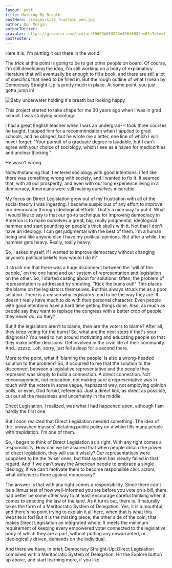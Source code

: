 ```yaml
---
layout: post
title: Holding My Breath
postHero: /images/site_fountain_pen.jpg
author: Don Morgan
authorTwitter:
gravatar: https://gravatar.com/avatar/89d99b653223e45618932ee01c7dfea7
postFooter:
---
```

Here it is. I'm putting it out there in the world.

The trick at this point is going to be to get other people on board.  Of course,
I'm still developing the idea, I'm still working on a body of explanatory literature
that will eventually be enough to fill a book, and there are still a lot of specifics
that need to be filled in.  But the rough outline of what I mean by Democracy
Straight-Up is pretty much in place.  At some point, you just gotta jump in!


<img class="pull-left" style="max-width: 400px; height: auto;" src="/images/site_baby.jpg" alt="Baby underwater holding it's breath but looking happy">

This project started to take shape for me 30 years ago when I was in grad school. I was studying sociology.

I had a great English teacher when I was an undergrad--I took three courses he taught. I tapped him for a recommendation when I applied to grad schools, and he obliged, but he wrote me a letter, one line of which I will never forget: "Your pursuit of a graduate degree is laudable, but I can't agree with your choice of sociology, which I see as a haven for mediocrities and unclear thinking."

He wasn't wrong.

Notwithstanding that, I entered sociology with good intentions: I felt like there was something wrong with society, and I wanted to fix it. It seemed that, with all our prosperity, and even with our long experience living in a democracy, Americans were still making ourselves miserable.    

My focus on Direct Legislation grew out of my frustration with all of the social theory I was ingesting. I became
suspicious of any effort to improve our democracy through ideological efforts.  That's
a nice way to put it. What I would like to say is that our go-to technique for improving
democracy in America is to make ourselves a great, big, really judgmental, ideological hammer and start pounding on people's thick skulls with it. Not that I don't have an ideology. I can get
judgmental with the best of them. I'm a human being and like anyone else I have my political opinions.
But after a while, the hammer gets heavy.  Really, really heavy.  

So, I asked myself, if I wanted to improve democracy without changing anyone's political beliefs how would I do it?  

It struck me that there was a huge disconnect between the 'will of the people,' on the
one hand and our system of representation and legislation on the other.  So,
I started casting about for solutions. Often, the problem of representation is addressed
by shouting, "Kick the bums out!"  This places the blame on the legislators themselves. But
this always struck me as a poor solution.  There is a reason why legislators tend to
be the way they are.  It doesn't really have much to do with their personal character.
Even people with good intentions have a hard time getting things done.  Also, as much as
people say they want to replace the congress with a better crop of people, they never do,
do they?  

But if the legislators aren't to blame, then are the voters to blame?  After all, they
keep voting for the bums!  So, what are the next steps if that's your diagnosis?  You need
to run around motivating and educating people so that they make better decisions. Get
involved in the civic life of their community.  And...zzzzz....oh, sorry, just fell asleep
for a second there.

More to the point, what if 'blaming the people' is also a wrong-headed solution to the
problem?  So, it occurred to me that the solution to the disconnect between a legislative
representative and the people they represent was simply to build a connection.  A direct
connection.  Not encouragement, not education, not making sure a representative was
in touch with the voters in some vague, haphazard way, not employing opinion polls, or even, God forbid, referenda.
Just a direct link, as direct as possible, cut out all the messiness and uncertainty
in the middle.  

Direct Legislation, I realized, was what I had happened upon, although I am hardly the first one.

But I soon realized that Direct Legislation needed something.  The
idea of the 'unwashed masses' dictating public policy on a whim fills many people
with trepidation.  I'm one of them.  

So, I began to think of Direct Legislation as a right.  With any right comes a responsibility.
How can we be assured that when people obtain the power of direct legislation, they will use
it wisely?  Our representatives were supposed to be the 'wise' ones, but that system
has clearly failed in that regard.  And if we can't sway the American people to embrace
a single ideology, if we can't motivate them to become responsible civic actors, what
defense is there against mobocracy?  

The answer is that with any right comes a responsibility.  Since there can't be a litmus
test of how well-informed you are before you vote on a bill, there had better be some
other way to at least encourage careful thinking when it comes to enacting the law
of the land.  As it turns out, there is. It naturally takes the form of a Meritocratic System of Delegation. Yes, it is a mouthful, and there's no point trying to explain it all here, when that is what this website is for!  But it is the missing piece, the other side of the coin, that makes Direct Legislation an integrated whole. It meets the
minimum requirement of keeping every empowered voter connected to the legislative body of
which they are a part, without putting any unwarranted, or ideologically driven, demands
on the individual.  

And there we have, in brief, Democracy Straight-Up: Direct Legislation combined with
a Meritocratic System of Delegation. Hit the Explore button up above, and start learning more, if you like.  
